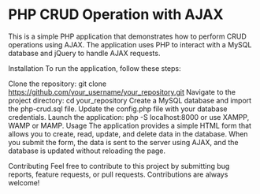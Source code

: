 <h1>PHP CRUD Operation with AJAX</h1>
This is a simple PHP application that demonstrates how to perform CRUD operations using AJAX. The application uses PHP to interact with a MySQL database and jQuery to handle AJAX requests.

Installation
To run the application, follow these steps:

Clone the repository: git clone https://github.com/your_username/your_repository.git
Navigate to the project directory: cd your_repository
Create a MySQL database and import the php-crud.sql file.
Update the config.php file with your database credentials.
Launch the application: php -S localhost:8000 or use XAMPP, WAMP or MAMP.
Usage
The application provides a simple HTML form that allows you to create, read, update, and delete data in the database. When you submit the form, the data is sent to the server using AJAX, and the database is updated without reloading the page.

Contributing
Feel free to contribute to this project by submitting bug reports, feature requests, or pull requests. Contributions are always welcome!
